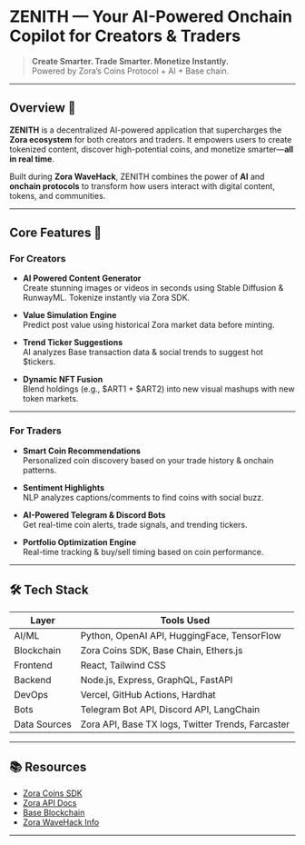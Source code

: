 # ZENITH — Your AI-Powered Onchain Copilot for Creators & Traders

> **Create Smarter. Trade Smarter. Monetize Instantly.**  
> Powered by Zora’s Coins Protocol + AI + Base chain.

---

## Overview 🚀

**ZENITH** is a decentralized AI-powered application that supercharges the **Zora ecosystem** for both creators and traders. It empowers users to create tokenized content, discover high-potential coins, and monetize smarter—**all in real time**.

Built during **Zora WaveHack**, ZENITH combines the power of **AI** and **onchain protocols** to transform how users interact with digital content, tokens, and communities.

---

## Core Features 🎯

### For Creators

- **AI Powered Content Generator**  
  Create stunning images or videos in seconds using Stable Diffusion & RunwayML. Tokenize instantly via Zora SDK.

- **Value Simulation Engine**  
  Predict post value using historical Zora market data before minting.

- **Trend Ticker Suggestions**  
  AI analyzes Base transaction data & social trends to suggest hot $tickers.

- **Dynamic NFT Fusion**  
  Blend holdings (e.g., $ART1 + $ART2) into new visual mashups with new token markets.

---

### For Traders

- **Smart Coin Recommendations**  
  Personalized coin discovery based on your trade history & onchain patterns.

- **Sentiment Highlights**  
  NLP analyzes captions/comments to find coins with social buzz.

- **AI-Powered Telegram & Discord Bots**  
  Get real-time coin alerts, trade signals, and trending tickers.

- **Portfolio Optimization Engine**  
  Real-time tracking & buy/sell timing based on coin performance.

---

## 🛠 Tech Stack

| Layer         | Tools Used                                           |
|---------------|------------------------------------------------------|
| AI/ML         | Python, OpenAI API, HuggingFace, TensorFlow          |
| Blockchain    | Zora Coins SDK, Base Chain, Ethers.js                |
| Frontend      | React, Tailwind CSS                                  |
| Backend       | Node.js, Express, GraphQL, FastAPI                   |
| DevOps        | Vercel, GitHub Actions, Hardhat                      |
| Bots          | Telegram Bot API, Discord API, LangChain            |
| Data Sources  | Zora API, Base TX logs, Twitter Trends, Farcaster    |

---

## 📚 Resources

- [Zora Coins SDK](https://docs.zora.co/coins)  
- [Zora API Docs](https://api-sdk.zora.engineering/docs)  
- [Base Blockchain](https://base.org)  
- [Zora WaveHack Info](https://zora.co)

---
